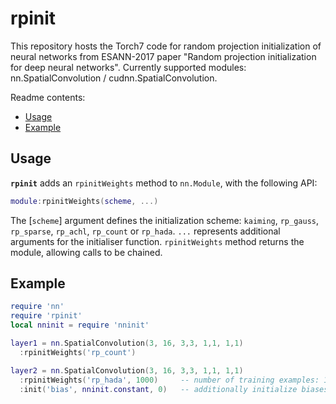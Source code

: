 # rpinit
This repository hosts the Torch7 code for random projection initialization of neural networks from ESANN-2017 paper
"Random projection initialization for deep neural networks". Currently supported modules: nn.SpatialConvolution /
cudnn.SpatialConvolution.

Readme contents:

- [Usage](#usage)
- [Example](#example)


## Usage

**`rpinit`** adds an `rpinitWeights` method to `nn.Module`, with the following API:

```lua
module:rpinitWeights(scheme, ...)
```

The [`scheme`] argument defines the initialization scheme: `kaiming`, `rp_gauss`, `rp_sparse`, `rp_achl`, `rp_count` or
`rp_hada`. `...` represents additional arguments for the initialiser function.
`rpinitWeights` method returns the module, allowing calls to be chained.


## Example

```lua
require 'nn'
require 'rpinit'
local nninit = require 'nninit'

layer1 = nn.SpatialConvolution(3, 16, 3,3, 1,1, 1,1)
  :rpinitWeights('rp_count')

layer2 = nn.SpatialConvolution(3, 16, 3,3, 1,1, 1,1)
  :rpinitWeights('rp_hada', 1000)     -- number of training examples: 1000; required by rp_hada scheme
  :init('bias', nninit.constant, 0)   -- additionally initialize biases to zeros
```